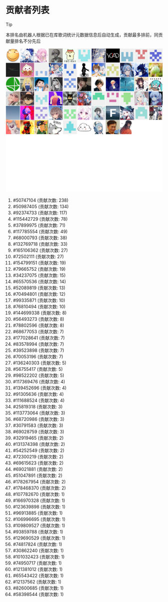 # 贡献者列表

> [!TIP]
> 本排名由机器人根据已在库歌词统计元数据信息后自动生成，贡献最多排前，同贡献量排名不分先后

![贡献者头像画廊](./CONTRIBUTORS.svg)

1. #50747104 (贡献次数: 238)
2. #50987405 (贡献次数: 134)
3. #92374733 (贡献次数: 117)
4. #115442729 (贡献次数: 78)
5. #37899975 (贡献次数: 71)
6. #117785554 (贡献次数: 49)
7. #68000793 (贡献次数: 38)
8. #132769718 (贡献次数: 33)
9. #165106362 (贡献次数: 27)
10. #72502111 (贡献次数: 27)
11. #154799151 (贡献次数: 19)
12. #79665752 (贡献次数: 19)
13. #34237075 (贡献次数: 15)
14. #65570536 (贡献次数: 14)
15. #52089819 (贡献次数: 13)
16. #70494801 (贡献次数: 12)
17. #99335871 (贡献次数: 10)
18. #76810494 (贡献次数: 10)
19. #144699338 (贡献次数: 8)
20. #56493273 (贡献次数: 8)
21. #78802596 (贡献次数: 8)
22. #68677053 (贡献次数: 7)
23. #177028641 (贡献次数: 7)
24. #83578994 (贡献次数: 7)
25. #39523898 (贡献次数: 7)
26. #70053196 (贡献次数: 7)
27. #136240303 (贡献次数: 5)
28. #56755417 (贡献次数: 5)
29. #98522202 (贡献次数: 5)
30. #117369476 (贡献次数: 4)
31. #139452696 (贡献次数: 4)
32. #91305636 (贡献次数: 4)
33. #111688524 (贡献次数: 4)
34. #25819318 (贡献次数: 3)
35. #113773064 (贡献次数: 3)
36. #68720986 (贡献次数: 3)
37. #30791583 (贡献次数: 3)
38. #69028759 (贡献次数: 3)
39. #32919465 (贡献次数: 2)
40. #131374398 (贡献次数: 2)
41. #54252549 (贡献次数: 2)
42. #72300219 (贡献次数: 2)
43. #69615623 (贡献次数: 2)
44. #69021881 (贡献次数: 2)
45. #51047891 (贡献次数: 2)
46. #178267954 (贡献次数: 2)
47. #178468370 (贡献次数: 2)
48. #107782670 (贡献次数: 1)
49. #166970328 (贡献次数: 1)
50. #123639898 (贡献次数: 1)
51. #96913885 (贡献次数: 1)
52. #106996695 (贡献次数: 1)
53. #109809527 (贡献次数: 1)
54. #93859788 (贡献次数: 1)
55. #129690529 (贡献次数: 1)
56. #74817824 (贡献次数: 1)
57. #30862240 (贡献次数: 1)
58. #101032423 (贡献次数: 1)
59. #74950717 (贡献次数: 1)
60. #121381012 (贡献次数: 1)
61. #65543422 (贡献次数: 1)
62. #12137562 (贡献次数: 1)
63. #82600685 (贡献次数: 1)
64. #58398544 (贡献次数: 1)
